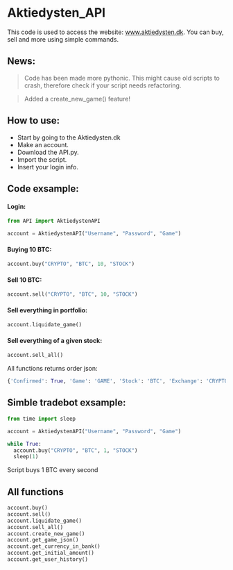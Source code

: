 # Aktiedysten_API
This code is used to access the website: www.aktiedysten.dk.
You can buy, sell and more using simple commands.

## News:
> Code has been made more pythonic.
> This might cause old scripts to crash, therefore check if your script needs refactoring.

> Added a create_new_game() feature!



## How to use:

  - Start by going to the Aktiedysten.dk
  - Make an account.
  - Download the API.py.
  - Import the script.
  - Insert your login info.

## Code exsample:

#### Login:
```py
from API import AktiedystenAPI

account = AktiedystenAPI("Username", "Password", "Game")
```

#### Buying 10 BTC:
```py
account.buy("CRYPTO", "BTC", 10, "STOCK")
```

#### Sell 10 BTC:
```py
account.sell("CRYPTO", "BTC", 10, "STOCK")
```

#### Sell everything in portfolio:
```py
account.liquidate_game()
```

#### Sell everything of a given stock:
```py
account.sell_all()
```


All functions returns order json:
```py
{'Confirmed': True, 'Game': 'GAME', 'Stock': 'BTC', 'Exchange': 'CRYPTO', 'OrderInStock': '10', 'OrderInCurrency': '2013118.9090987504', 'OrderType': 'Buy'}
```

## Simble tradebot exsample:

```py
from time import sleep

account = AktiedystenAPI("Username", "Password", "Game")

while True:
  account.buy("CRYPTO", "BTC", 1, "STOCK")
  sleep(1)
```
Script buys 1 BTC every second

## All functions
```py
account.buy()
account.sell()
account.liquidate_game()
account.sell_all()
account.create_new_game()
account.get_game_json()
account.get_currency_in_bank()
account.get_initial_amount()
account.get_user_history()
```
